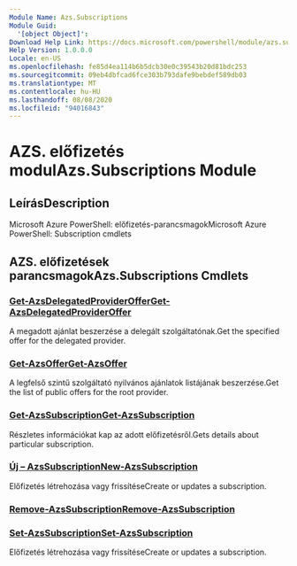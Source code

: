 ```yaml
---
Module Name: Azs.Subscriptions
Module Guid:
  '[object Object]': 
Download Help Link: https://docs.microsoft.com/powershell/module/azs.subscriptions
Help Version: 1.0.0.0
Locale: en-US
ms.openlocfilehash: fe85d4ea114b6b5dcb30e0c39543b20d81bdc253
ms.sourcegitcommit: 09eb4dbfcad6fce303b793dafe9bebdef589db03
ms.translationtype: MT
ms.contentlocale: hu-HU
ms.lasthandoff: 08/08/2020
ms.locfileid: "94016843"
---
```

# <span data-ttu-id="e3a79-101">AZS. előfizetés modul</span><span class="sxs-lookup"><span data-stu-id="e3a79-101">Azs.Subscriptions Module</span></span>
## <span data-ttu-id="e3a79-102">Leírás</span><span class="sxs-lookup"><span data-stu-id="e3a79-102">Description</span></span>
<span data-ttu-id="e3a79-103">Microsoft Azure PowerShell: előfizetés-parancsmagok</span><span class="sxs-lookup"><span data-stu-id="e3a79-103">Microsoft Azure PowerShell: Subscription cmdlets</span></span>

## <span data-ttu-id="e3a79-104">AZS. előfizetések parancsmagok</span><span class="sxs-lookup"><span data-stu-id="e3a79-104">Azs.Subscriptions Cmdlets</span></span>
### [<span data-ttu-id="e3a79-105">Get-AzsDelegatedProviderOffer</span><span class="sxs-lookup"><span data-stu-id="e3a79-105">Get-AzsDelegatedProviderOffer</span></span>](Get-AzsDelegatedProviderOffer.md)
<span data-ttu-id="e3a79-106">A megadott ajánlat beszerzése a delegált szolgáltatónak.</span><span class="sxs-lookup"><span data-stu-id="e3a79-106">Get the specified offer for the delegated provider.</span></span>

### [<span data-ttu-id="e3a79-107">Get-AzsOffer</span><span class="sxs-lookup"><span data-stu-id="e3a79-107">Get-AzsOffer</span></span>](Get-AzsOffer.md)
<span data-ttu-id="e3a79-108">A legfelső szintű szolgáltató nyilvános ajánlatok listájának beszerzése.</span><span class="sxs-lookup"><span data-stu-id="e3a79-108">Get the list of public offers for the root provider.</span></span>

### [<span data-ttu-id="e3a79-109">Get-AzsSubscription</span><span class="sxs-lookup"><span data-stu-id="e3a79-109">Get-AzsSubscription</span></span>](Get-AzsSubscription.md)
<span data-ttu-id="e3a79-110">Részletes információkat kap az adott előfizetésről.</span><span class="sxs-lookup"><span data-stu-id="e3a79-110">Gets details about particular subscription.</span></span>

### [<span data-ttu-id="e3a79-111">Új – AzsSubscription</span><span class="sxs-lookup"><span data-stu-id="e3a79-111">New-AzsSubscription</span></span>](New-AzsSubscription.md)
<span data-ttu-id="e3a79-112">Előfizetés létrehozása vagy frissítése</span><span class="sxs-lookup"><span data-stu-id="e3a79-112">Create or updates a subscription.</span></span>

### [<span data-ttu-id="e3a79-113">Remove-AzsSubscription</span><span class="sxs-lookup"><span data-stu-id="e3a79-113">Remove-AzsSubscription</span></span>](Remove-AzsSubscription.md)


### [<span data-ttu-id="e3a79-114">Set-AzsSubscription</span><span class="sxs-lookup"><span data-stu-id="e3a79-114">Set-AzsSubscription</span></span>](Set-AzsSubscription.md)
<span data-ttu-id="e3a79-115">Előfizetés létrehozása vagy frissítése</span><span class="sxs-lookup"><span data-stu-id="e3a79-115">Create or updates a subscription.</span></span>

